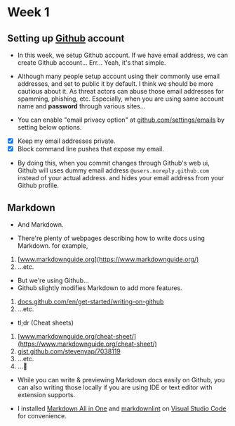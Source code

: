 # Week 1

## Setting up [Github](https://github.com) account

* In this week, we setup Github account.
  If we have email address, we can create Github account...
  Err... Yeah, it's that simple.

* Although many people setup account using their commonly use email addresses,
  and set to public it by default.
  I think we should be more cautious about it.
  As threat actors can abuse those email addresses for spamming, phishing, etc.
  Especially, when you are using same account name and <B>password</B> through various sites...

* You can enable "email privacy option" at [github.com/settings/emails](https://github.com/settings/emails)
  by setting below options.

- [x] Keep my email addresses private.
- [x] Block command line pushes that expose my email.

* By doing this, when you commit changes through Github's web ui,
  Github will uses dummy email address `@users.noreply.github.com`
  instead of your actual address.
  and hides your email address from your Github profile.

## Markdown

* And Markdown.

* There're plenty of webpages describing how to write docs using Markdown.
  for example,

1. [www.markdownguide.org](https://www.markdownguide.org/)
2. ...etc.

* But we're using Github...
* Github slightly modifies Markdown to add more features.

1. [docs.github.com/en/get-started/writing-on-github](https://docs.github.com/en/get-started/writing-on-github)
2. ...etc.

* tl;dr (Cheat sheets)

1. [www.markdownguide.org/cheat-sheet/](https://www.markdownguide.org/cheat-sheet/)
2. [gist.github.com/stevenyap/7038119](https://gist.github.com/stevenyap/7038119)
3. ...etc.
4. ...🚀

* While you can write & previewing Markdown docs easily on Github,
  you can also writing those locally if you are using IDE or text editor with extension supports.

* I installed [Markdown All in One](https://marketplace.visualstudio.com/items?itemName=yzhang.markdown-all-in-one) and [markdownlint](https://marketplace.visualstudio.com/items?itemName=DavidAnson.vscode-markdownlint) on [Visual Studio Code](https://code.visualstudio.com/) for convenience.
